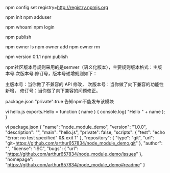 npm config set registry=http://registry.npmjs.org

npm init
npm adduser

npm whoami
npm login

npm publish


npm owner ls <package name>
npm owner add <user> <package name>
npm owner rm <user> <package name>

npm version 0.1.1
npm publish


npm社区版本号规则采用的是semver（语义化版本），主要规则版本格式：主版本号.次版本号.修订号，版本号递增规则如下：

主版本号：当你做了不兼容的 API 修改，
次版本号：当你做了向下兼容的功能性新增，
修订号：当你做了向下兼容的问题修正。

package.json
"private":true 
告知npm不能发布该模块  

vi hello.js 
exports.Hello = function ( name ) { 
        console.log( "Hello " + name ); 
} 

vi package.json 
{
  "name": "node_module_demo",
  "version": "1.0.0",
  "description": "",
  "main": "hello.js",
  "private": false,
  "scripts": {
    "test": "echo \"Error: no test specified\" && exit 1"
  },
  "repository": {
    "type": "git",
    "url": "git+https://github.com/arthur657834/node_module_demo.git"
  },
  "author": "",
  "license": "ISC",
  "bugs": {
    "url": "https://github.com/arthur657834/node_module_demo/issues"
  },
  "homepage": "https://github.com/arthur657834/node_module_demo#readme"
}